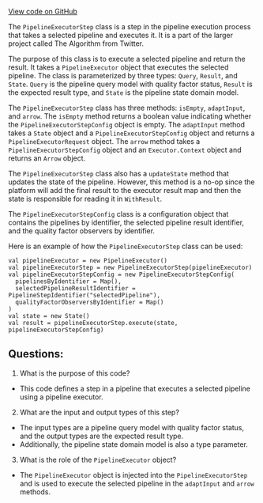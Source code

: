 [View code on GitHub](https://github.com/misbahsy/the-algorithm/product-mixer/core/src/main/scala/com/twitter/product_mixer/core/pipeline/step/pipeline_executor/PipelineExecutorStep.scala)

The `PipelineExecutorStep` class is a step in the pipeline execution process that takes a selected pipeline and executes it. It is a part of the larger project called The Algorithm from Twitter. 

The purpose of this class is to execute a selected pipeline and return the result. It takes a `PipelineExecutor` object that executes the selected pipeline. The class is parameterized by three types: `Query`, `Result`, and `State`. `Query` is the pipeline query model with quality factor status, `Result` is the expected result type, and `State` is the pipeline state domain model. 

The `PipelineExecutorStep` class has three methods: `isEmpty`, `adaptInput`, and `arrow`. The `isEmpty` method returns a boolean value indicating whether the `PipelineExecutorStepConfig` object is empty. The `adaptInput` method takes a `State` object and a `PipelineExecutorStepConfig` object and returns a `PipelineExecutorRequest` object. The `arrow` method takes a `PipelineExecutorStepConfig` object and an `Executor.Context` object and returns an `Arrow` object. 

The `PipelineExecutorStep` class also has a `updateState` method that updates the state of the pipeline. However, this method is a no-op since the platform will add the final result to the executor result map and then the state is responsible for reading it in `WithResult`.

The `PipelineExecutorStepConfig` class is a configuration object that contains the pipelines by identifier, the selected pipeline result identifier, and the quality factor observers by identifier. 

Here is an example of how the `PipelineExecutorStep` class can be used:

```
val pipelineExecutor = new PipelineExecutor()
val pipelineExecutorStep = new PipelineExecutorStep(pipelineExecutor)
val pipelineExecutorStepConfig = new PipelineExecutorStepConfig(
  pipelinesByIdentifier = Map(),
  selectedPipelineResultIdentifier = PipelineStepIdentifier("selectedPipeline"),
  qualityFactorObserversByIdentifier = Map()
)
val state = new State()
val result = pipelineExecutorStep.execute(state, pipelineExecutorStepConfig)
```
## Questions: 
 1. What is the purpose of this code?
- This code defines a step in a pipeline that executes a selected pipeline using a pipeline executor.

2. What are the input and output types of this step?
- The input types are a pipeline query model with quality factor status, and the output types are the expected result type.
- Additionally, the pipeline state domain model is also a type parameter.

3. What is the role of the `PipelineExecutor` object?
- The `PipelineExecutor` object is injected into the `PipelineExecutorStep` and is used to execute the selected pipeline in the `adaptInput` and `arrow` methods.